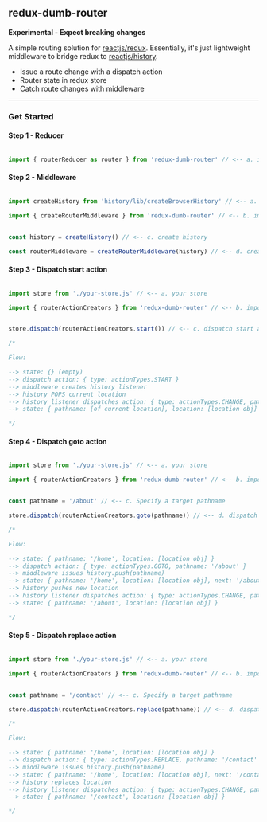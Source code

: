 ## redux-dumb-router

**Experimental - Expect breaking changes**

A simple routing solution for [reactjs/redux](https://github.com/reactjs/redux). Essentially, it's just lightweight middleware to bridge redux to [reactjs/history](https://github.com/reactjs/history).

- Issue a route change with a dispatch action
- Router state in redux store
- Catch route changes with middleware

---

### Get Started

#### Step 1 - Reducer

```javascript

import { routerReducer as router } from 'redux-dumb-router' // <-- a. import router reducer as [some name you choose]

```

#### Step 2 - Middleware

```javascript

import createHistory from 'history/lib/createBrowserHistory' // <-- a. import create history

import { createRouterMiddleware } from 'redux-dumb-router' // <-- b. import create middleware


const history = createHistory() // <-- c. create history

const routerMiddleware = createRouterMiddleware(history) // <-- d. create middleware with history

```

#### Step 3 - Dispatch start action

```javascript

import store from './your-store.js' // <-- a. your store

import { routerActionCreators } from 'redux-dumb-router' // <-- b. import action creators


store.dispatch(routerActionCreators.start()) // <-- c. dispatch start action

/*

Flow:

--> state: {} (empty)
--> dispatch action: { type: actionTypes.START }
--> middleware creates history listener
--> history POPS current location
--> history listener dispatches action: { type: actionTypes.CHANGE, pathname: [of current location], location: [location obj] }
--> state: { pathname: [of current location], location: [location obj] }

*/

```

#### Step 4 - Dispatch goto action

```javascript

import store from './your-store.js' // <-- a. your store

import { routerActionCreators } from 'redux-dumb-router' // <-- b. import action creators


const pathname = '/about' // <-- c. Specify a target pathname

store.dispatch(routerActionCreators.goto(pathname)) // <-- d. dispatch goto action with target pathname

/*

Flow:

--> state: { pathname: '/home', location: [location obj] }
--> dispatch action: { type: actionTypes.GOTO, pathname: '/about' }
--> middleware issues history.push(pathname)
--> state: { pathname: '/home', location: [location obj], next: '/about' }
--> history pushes new location
--> history listener dispatches action: { type: actionTypes.CHANGE, pathname: '/about', location: [location obj] }
--> state: { pathname: '/about', location: [location obj] }

*/

```

#### Step 5 - Dispatch replace action

```javascript

import store from './your-store.js' // <-- a. your store

import { routerActionCreators } from 'redux-dumb-router' // <-- b. import action creators


const pathname = '/contact' // <-- c. Specify a target pathname

store.dispatch(routerActionCreators.replace(pathname)) // <-- d. dispatch replace action with target pathname

/*

Flow:

--> state: { pathname: '/home', location: [location obj] }
--> dispatch action: { type: actionTypes.REPLACE, pathname: '/contact' }
--> middleware issues history.push(pathname)
--> state: { pathname: '/home', location: [location obj], next: '/contact' }
--> history replaces location
--> history listener dispatches action: { type: actionTypes.CHANGE, pathname: '/contact', location: [location obj] }
--> state: { pathname: '/contact', location: [location obj] }

*/

```

